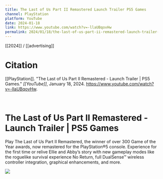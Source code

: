 ```yaml
---
title: The Last of Us Part II Remastered Launch Trailer PS5 Games
channel: PlayStation
platform: YouTube
date: 2024-01-18
link: https://www.youtube.com/watch?v=-llaUBqovHw
permalink: 2024/01/18/the-last-of-us-part-ii-remastered-launch-trailer-ps5-games
---
```


[[2024]] / [[advertising]]

# Citation

[[PlayStation]]. "The Last of Us Part II Remastered - Launch Trailer | PS5 Games." *[[YouTube]]*, January 18, 2024. <https://www.youtube.com/watch?v=-llaUBqovHw>.

<br>

# The Last of Us Part II Remastered - Launch Trailer | PS5 Games

Play The Last of Us Part II Remastered, the winner of over 300 Game of the Year awards, now remastered for the PlayStation®5 console. Experience for the first time or relive Ellie and Abby’s story with new gameplay modes like the roguelike survival experience No Return, full DualSense™ wireless controller integration, graphical enhancements, and more.

![](https://www.youtube.com/watch?v=-llaUBqovHw)